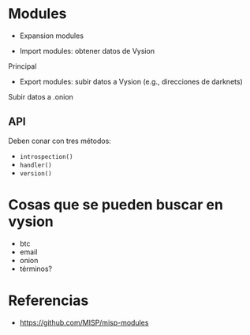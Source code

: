 # Modules

- Expansion modules

- Import modules: obtener datos de Vysion

Principal

- Export modules: subir datos a Vysion (e.g., direcciones de darknets)

Subir datos a .onion

## API

Deben conar con tres métodos:

- `introspection()`
- `handler()`
- `version()`


# Cosas que se pueden buscar en vysion

- btc
- email
- onion
- términos?

# Referencias

- https://github.com/MISP/misp-modules
